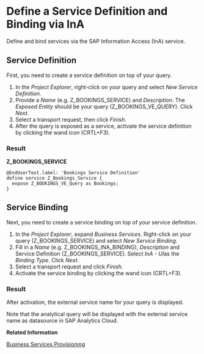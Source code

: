 <!-- loioe8a5adb5a3bc4e31bec26dcdde3e8567 -->

# Define a Service Definition and Binding via InA

Define and bind services via the SAP Information Access \(InA\) service.



<a name="loioe8a5adb5a3bc4e31bec26dcdde3e8567__section_cn4_f3c_q4b"/>

## Service Definition

First, you need to create a service definition on top of your query.

1.  In the *Project Explorer*, right-click on your query and select *New Service Definition*.
2.  Provide a *Name* \(e.g. Z\_BOOKINGS\_SERVICE\) and *Description*. The *Exposed Entity* should be your query \(Z\_BOOKINGS\_VE\_QUERY\). Click *Next*.
3.  Select a transport request, then click *Finish*.
4.  After the query is exposed as a service, activate the service definition by clicking the wand icon \(CRTL+F3\).



### Result

 **Z\_BOOKINGS\_SERVICE** 

```
@EndUserText.label: 'Bookings Service Definition'
define service Z_Bookings_Service {
  expose Z_BOOKINGS_VE_Query as Bookings;
}
```



<a name="loioe8a5adb5a3bc4e31bec26dcdde3e8567__section_tvg_g3c_q4b"/>

## Service Binding

Next, you need to create a service binding on top of your service definition.

1.  In the *Project Explorer*, expand *Business Services*. Right-click on your query \(Z\_BOOKINGS\_SERVICE\) and select *New Service Binding*.
2.  Fill in a *Name* \(e.g. Z\_BOOKINGS\_INA\_BINDING\), *Description* and Service Definition \(Z\_BOOKINGS\_SERVICE\). Select *InA - UI*as the *Binding Type*. Click *Next*.
3.  Select a transport request and click *Finish*.
4.  Activate the service binding by clicking the wand icon \(CRTL+F3\).



### Result

After activation, the external service name for your query is displayed.

Note that the analytical query will be displayed with the external service name as datasource in SAP Analytics Cloud.

**Related Information**  


[Business Services Provisioning](Business_Services_Provisioning_0af6dc0.md "")

